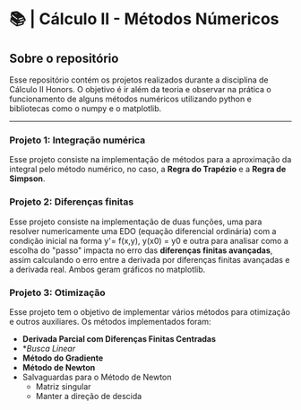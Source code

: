 # 📚 | Cálculo II - Métodos Númericos
## Sobre o repositório
Esse repositório contém os projetos realizados durante a disciplina de Cálculo II Honors. O objetivo é ir além da teoria e observar na prática o funcionamento de alguns métodos numéricos utilizando python e bibliotecas como o numpy e o matplotlib.

---

### Projeto 1: Integração numérica
Esse projeto consiste na implementação de métodos para a aproximação da integral pelo método numérico, no caso, a **Regra do Trapézio** e a **Regra de Simpson**.

### Projeto 2: Diferenças finitas 
Esse projeto consiste na implementação de duas funções, uma para resolver numericamente uma EDO (equação diferencial ordinária) com a condição inicial na forma y'= f(x,y), y(x0) = y0 e outra para analisar como a escolha do "passo" impacta no erro das **diferenças finitas avançadas**, assim calculando o erro entre a derivada por diferenças finitas avançadas e a derivada real. Ambos geram gráficos no matplotlib.

### Projeto 3: Otimização
Esse projeto tem o objetivo de implementar vários métodos para otimização e outros auxiliares. Os métodos implementados foram:
  - **Derivada Parcial com Diferenças Finitas Centradas**
  - **Busca Linear*
  - **Método do Gradiente**
  - **Método de Newton**
  - Salvaguardas para o Método de Newton
    - Matriz singular
    - Manter a direção de descida
